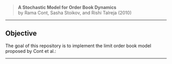 > **A Stochastic Model for Order Book Dynamics**  
> by Rama Cont, Sasha Stoikov, and Rishi Talreja (2010)

---

## Objective

The goal of this repository is to implement the limit order book model proposed by Cont et al.:

---
